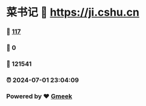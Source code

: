 # 菜书记 :link: https://ji.cshu.cn 
### :page_facing_up: [117](https://ji.cshu.cn/tag.html) 
### :speech_balloon: 0 
### :hibiscus: 121541 
### :alarm_clock: 2024-07-01 23:04:09 
### Powered by :heart: [Gmeek](https://github.com/Meekdai/Gmeek)
